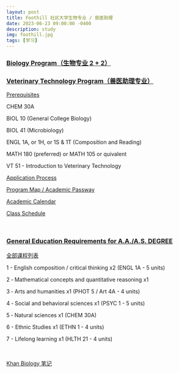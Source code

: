 ```yaml
---
layout: post
title: Foothill 社区大学生物专业 / 兽医助理
date: 2023-06-23 09:00:00 -0400
description: study
img: foothill.jpg
tags: [学习]
---
```



### <a href="https://foothill.edu/biology/" target="_blank">Biology Program（生物专业 2 + 2）</a>


### <a href="https://foothill.edu/vettech/" target="_blank">Veterinary Technology Program（兽医助理专业）</a>

<a href="https://foothill.edu/vettech/prereq.html" target="_blank">Prerequisites </a>

CHEM 30A

BIOL 10 (General College Biology)

BIOL 41 (Microbiology)

ENGL 1A, or 1H, or 1S & 1T (Composition and Reading)

MATH 180 (preferred) or MATH 105 or quivalent

VT 51 - Introduction to Veterinary Technology



<a href="https://foothill.edu/vettech/app.html" target="_blank">Application Process</a>

<a href="https://foothill.programmapper.com/academics/interest-clusters/4599380c-55e7-4e19-96eb-8943fb25c7be/programs/f726d449-f562-05c3-cfd4-c3bb366731c4" target="_blank"> Program Map / Academic Passway</a>

<a href="https://foothill.edu/calendar/index.html" target="_blank"> Academic Calendar</a>

<a href="https://foothill.edu/schedule/index.html" target="_blank"> Class Schedule</a>



<br>



### <a href="https://foothill.edu/counseling/pdf/aa-advising-fall2025-summer2026.pdf" target="_blank">General Education Requirements for A.A./A.S. DEGREE</a>

<a href="https://catalog.foothill.edu/degree-certificate-requirements/general-education-graduation-requirements/" target="_blank">全部课程列表</a>

1 - English composition / critical thinking x2 (ENGL 1A - 5 units)

2 ‐ Mathematical concepts and quantitative reasoning x1

3 ‐ Arts and humanities x1 (PHOT 5 / Art 4A - 4 units)

4 ‐ Social and behavioral sciences x1 (PSYC 1 - 5 units)

5 ‐ Natural sciences x1 (CHEM 30A)

6 - Ethnic Studies x1 (ETHN 1 - 4 units)

7 - Lifelong learning x1 (HLTH 21 - 4 units)






<br>

<a href="{{ site.url }}{{ site.baseurl }}/course/2023-06-26-khan-biology-note" target="_blank"> Khan Biology 笔记</a>


